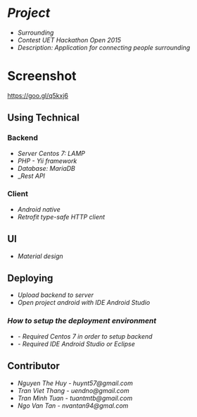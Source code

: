 # _Project_
* _Surrounding_
* _Contest UET Hackathon Open 2015_
* _Description: Application for connecting people surrounding_

# Screenshot
https://goo.gl/q5kxj6

## Using Technical

### Backend
* _Server Centos 7: LAMP_
* _PHP - Yii framework_
* _Database: MariaDB_
* __Rest API_
### Client
* _Android native_
* _Retrofit type-safe HTTP client_

## UI
* _Material design_
## Deploying
* _Upload backend to server_
* _Open project android with IDE Android Studio_
### _How to setup the deployment environment_
* _- Required Centos 7 in order to setup backend_
* _- Required IDE Android Studio or Eclipse_
## Contributor
* _Nguyen The Huy - huynt57@gmail.com_
* _Tran Viet Thang - uendno@gmail.com_
* _Tran Minh Tuan - tuantmtb@gmail.com_
* _Ngo Van Tan - nvantan94@gmal.com_
